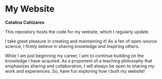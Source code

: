 # My Website

**Catalina Cañizares**

This repository hosts the code for my website, which I regularly update. 

I take great pleasure in creating and maintaining it! As a fan of open-source science, I firmly believe in sharing knowledge and inspiring others. 

While I am just beginning my career, I aim to continue building on the knowledge I have acquired. As a proponent of a teaching philosophy that emphasizes sharing and collaboration, I will always be open to sharing my work and experiences. So, have fun exploring how I built my website! 



